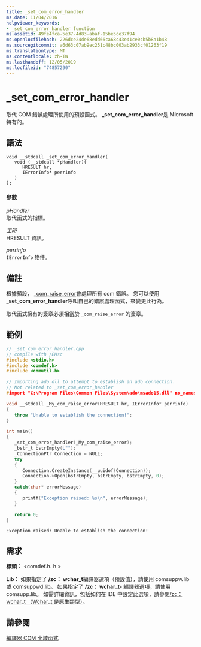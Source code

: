 ```yaml
---
title: _set_com_error_handler
ms.date: 11/04/2016
helpviewer_keywords:
- _set_com_error_handler function
ms.assetid: 49fe4fca-5e37-4d83-abaf-15be5ce37f94
ms.openlocfilehash: 226dce24de68edd66ca68c43e41ce0cb5b8a1b48
ms.sourcegitcommit: a6d63c07ab9ec251c48bc003ab2933cf01263f19
ms.translationtype: MT
ms.contentlocale: zh-TW
ms.lasthandoff: 12/05/2019
ms.locfileid: "74857290"
---
```

# <a name="_set_com_error_handler"></a>_set_com_error_handler

取代 COM 錯誤處理所使用的預設函式。 **_set_com_error_handler**是 Microsoft 特有的。

## <a name="syntax"></a>語法

```
void __stdcall _set_com_error_handler(
   void (__stdcall *pHandler)(
      HRESULT hr,
      IErrorInfo* perrinfo
   )
);
```

#### <a name="parameters"></a>參數

*pHandler*<br/>
取代函式的指標。

*工時*<br/>
HRESULT 資訊。

*perrinfo*<br/>
`IErrorInfo` 物件。

## <a name="remarks"></a>備註

根據預設， [_com_raise_error](../cpp/com-raise-error.md)會處理所有 com 錯誤。 您可以使用 **_set_com_error_handler**呼叫自己的錯誤處理函式，來變更此行為。

取代函式擁有的簽章必須相當於 `_com_raise_error` 的簽章。

## <a name="example"></a>範例

```cpp
// _set_com_error_handler.cpp
// compile with /EHsc
#include <stdio.h>
#include <comdef.h>
#include <comutil.h>

// Importing ado dll to attempt to establish an ado connection.
// Not related to _set_com_error_handler
#import "C:\Program Files\Common Files\System\ado\msado15.dll" no_namespace rename("EOF", "adoEOF")

void __stdcall _My_com_raise_error(HRESULT hr, IErrorInfo* perrinfo)
{
   throw "Unable to establish the connection!";
}

int main()
{
   _set_com_error_handler(_My_com_raise_error);
   _bstr_t bstrEmpty(L"");
   _ConnectionPtr Connection = NULL;
   try
   {
      Connection.CreateInstance(__uuidof(Connection));
      Connection->Open(bstrEmpty, bstrEmpty, bstrEmpty, 0);
   }
   catch(char* errorMessage)
   {
      printf("Exception raised: %s\n", errorMessage);
   }

   return 0;
}
```

```Output
Exception raised: Unable to establish the connection!
```

## <a name="requirements"></a>需求

**標頭：** \<comdef.h. h >

**Lib：** 如果指定了 **/zc： wchar_t**編譯器選項（預設值），請使用 comsuppw.lib 或 comsuppwd.lib。 如果指定了 **/zc： wchar_t-** 編譯器選項，請使用 comsupp.lib。 如需詳細資訊，包括如何在 IDE 中設定此選項，請參閱[/zc： wchar_t （Wchar_t 是原生類型）](../build/reference/zc-wchar-t-wchar-t-is-native-type.md)。

## <a name="see-also"></a>請參閱

[編譯器 COM 全域函式](../cpp/compiler-com-global-functions.md)
